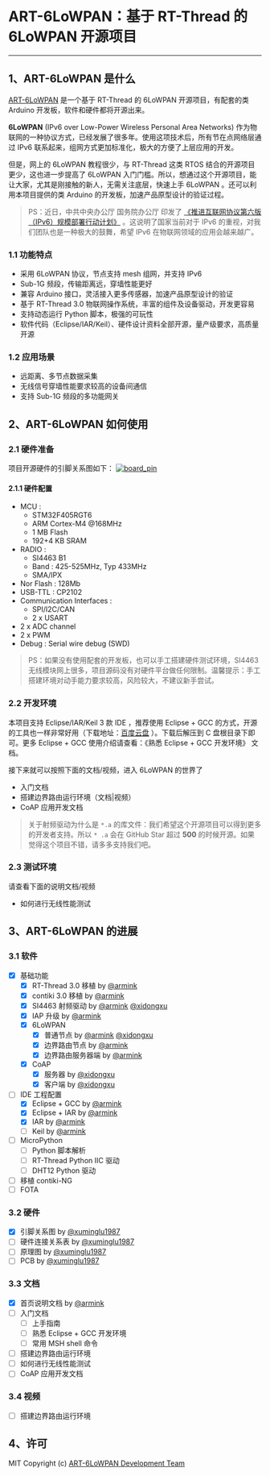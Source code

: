 # ART-6LoWPAN：基于 RT-Thread 的 6LoWPAN  开源项目

---

## 1、ART-6LoWPAN 是什么

[ART-6LoWPAN](https://github.com/ART-6LoWPAN) 是一个基于 RT-Thread 的 6LoWPAN 开源项目，有配套的类 Arduino 开发板，软件和硬件都将开源出来。

**6LoWPAN** (IPv6 over Low-Power Wireless Personal Area Networks) 作为物联网的一种协议方式，已经发展了很多年。使用这项技术后，所有节在点网络层通过 IPv6 联系起来，组网方式更加标准化，极大的方便了上层应用的开发。

但是，网上的 6LoWPAN 教程很少，与 RT-Thread 这类 RTOS 结合的开源项目更少，这也进一步提高了 6LoWPAN 入门门槛。所以，想通过这个开源项目，能让大家，尤其是刚接触的新人，无需关注底层，快速上手 6LoWPAN 。还可以利用本项目提供的类 Arduino 的开发板，加速产品原型设计的验证过程。

> PS：近日，中共中央办公厅 国务院办公厅 印发了 [《推进互联网协议第六版（IPv6）规模部署行动计划》](http://www.gov.cn/zhengce/2017-11/26/content_5242389.htm) 。这说明了国家当前对于 IPv6 的重视，对我们团队也是一种极大的鼓舞，希望 IPv6 在物联网领域的应用会越来越广。

### 1.1 功能特点

- 采用 6LoWPAN 协议，节点支持 mesh 组网，并支持 IPv6
- Sub-1G 频段，传输距离远，穿墙性能更好
- 兼容 Arduino 接口，灵活接入更多传感器，加速产品原型设计的验证
- 基于 RT-Thread 3.0 物联网操作系统，丰富的组件及设备驱动，开发更容易
- 支持动态运行 Python 脚本，极强的可玩性
- 软件代码（Eclipse/IAR/Keil）、硬件设计资料全部开源，量产级要求，高质量开源

###  1.2 应用场景

- 远距离、多节点数据采集
- 无线信号穿墙性能要求较高的设备间通信
- 支持 Sub-1G 频段的多功能网关

## 2、ART-6LoWPAN 如何使用

### 2.1 硬件准备

项目开源硬件的引脚关系图如下：
[![board_pin](https://raw.githubusercontent.com/ART-6LoWPAN/art-6lowpan/master/docs/zh/images/board_pin.jpg)](https://github.com/ART-6LoWPAN/art-6lowpan)

#### 2.1.1 硬件配置

- MCU :
    - STM32F405RGT6
    - ARM Cortex-M4 @168MHz
    - 1 MB Flash
    - 192+4 KB SRAM
- RADIO :
    - SI4463 B1 
    - Band : 425-525MHz, Typ 433MHz
    - SMA/IPX
- Nor Flash : 128Mb
- USB-TTL : CP2102
- Communication Interfaces :
    - SPI/I2C/CAN
    - 2 x USART
- 2 x ADC channel
- 2 x PWM
- Debug : Serial wire debug (SWD)

> PS：如果没有使用配套的开发板，也可以手工搭建硬件测试环境，SI4463 无线模块网上很多，项目源码没有对硬件平台做任何限制。温馨提示：手工搭建环境对动手能力要求较高，风险较大，不建议新手尝试。

### 2.2 开发环境

本项目支持 Eclipse/IAR/Keil 3 款 IDE ，推荐使用 Eclipse + GCC 的方式，开源的工具也一样非常好用（下载地址：[百度云盘](https://pan.baidu.com/s/1qX8R2nq#list/path=%2FART-6LoWPAN%2Ftools%2FGCC%20MCU%20Eclpise%20IDE) ）。下载后解压到 C 盘根目录下即可。更多 Eclipse + GCC 使用介绍请查看：《熟悉 Eclipse + GCC 开发环境》 文档。

接下来就可以按照下面的文档/视频，进入 6LoWPAN 的世界了

- 入门文档
- 搭建边界路由运行环境（文档|视频）
- CoAP 应用开发文档

> 关于射频驱动为什么是 `*.a` 的库文件：我们希望这个开源项目可以得到更多的开发者支持。所以 `* .a` 会在 GitHub Star 超过 **500** 的时候开源。如果觉得这个项目不错，请多多支持我们吧。

### 2.3 测试环境

请查看下面的说明文档/视频

- 如何进行无线性能测试

## 3、ART-6LoWPAN 的进展

### 3.1 软件

- [X] 基础功能
    - [X] RT-Thread 3.0 移植 by [@armink](https://github.com/armink)
    - [X] contiki 3.0 移植 by [@armink](https://github.com/armink)
    - [X] SI4463 射频驱动 by [@armink](https://github.com/armink) [@xidongxu](https://github.com/xidongxu)
    - [X] IAP 升级 by [@armink](https://github.com/armink)
    - [X] 6LoWPAN
        - [X] 普通节点 by [@armink](https://github.com/armink) [@xidongxu](https://github.com/xidongxu)
        - [X] 边界路由节点 by [@armink](https://github.com/armink)
        - [X] 边界路由服务器端 by [@armink](https://github.com/armink)
    - [X] CoAP
        - [X] 服务器 by [@xidongxu](https://github.com/xidongxu)
        - [X] 客户端 by [@xidongxu](https://github.com/xidongxu)
- [ ] IDE 工程配置
    - [X] Eclipse + GCC by [@armink](https://github.com/armink)
    - [X] Eclipse + IAR by [@armink](https://github.com/armink)
    - [X] IAR by [@armink](https://github.com/armink)
    - [ ] Keil by [@armink](https://github.com/armink)
- [ ] MicroPython
    - [ ] Python 脚本解析
    - [ ] RT-Thread Python IIC 驱动
    - [ ] DHT12 Python 驱动
- [ ] 移植 contiki-NG
- [ ] FOTA

### 3.2 硬件

- [X] 引脚关系图 by [@xuminglu1987](https://github.com/xuminglu1987)
- [ ] 硬件连接关系表 by [@xuminglu1987](https://github.com/xuminglu1987)
- [ ] 原理图 by [@xuminglu1987](https://github.com/xuminglu1987)
- [ ] PCB by [@xuminglu1987](https://github.com/xuminglu1987)

### 3.3 文档

- [X] 首页说明文档 by [@armink](https://github.com/armink)
- [ ] 入门文档
    - [ ] 上手指南
    - [ ] 熟悉 Eclipse + GCC 开发环境
    - [ ] 常用 MSH shell 命令
- [ ] 搭建边界路由运行环境
- [ ] 如何进行无线性能测试
- [ ] CoAP 应用开发文档

### 3.4 视频

- [ ] 搭建边界路由运行环境

## 4、许可

MIT Copyright (c) [ART-6LoWPAN Development Team](https://github.com/ART-6LoWPAN)
